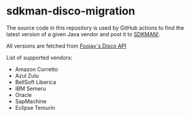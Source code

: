 # sdkman-disco-migration

The source code in this repository is used by GitHub actions to find the latest version of a given Java vendor and post it to [SDKMAN!](https://github.com/sdkman/).

All versions are fetched from [Foojay´s Disco API](https://github.com/foojayio/discoapi)

List of supported vendors:
* Amazon Corretto
* Azul Zulu
* BellSoft Liberica
* IBM Semeru
* Oracle
* SapMachine
* Eclipse Temurin
